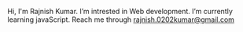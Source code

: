 Hi, I'm Rajnish Kumar. 
I’m intrested in Web development. 
I’m currently learning javaScript. 
Reach me through rajnish.0202kumar@gmail.com

